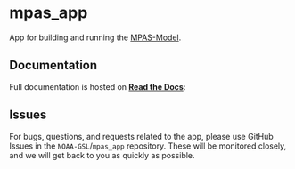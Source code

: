 # mpas_app

App for building and running the [MPAS-Model](https://github.com/NOAA-GSL/MPAS-Model).

## Documentation

Full documentation is hosted on [**Read the Docs**](https://mpas-app.readthedocs.io/en/lastest):

## Issues

For bugs, questions, and requests related to the app, please use GitHub Issues in the `NOAA-GSL`/`mpas_app` repository. These will be monitored closely, and we will get back to you as quickly as possible.
